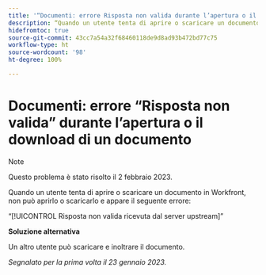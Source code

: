 ```yaml
---
title: '“Documenti: errore Risposta non valida durante l’apertura o il download di un documento”'
description: “Quando un utente tenta di aprire o scaricare un documento in Workfront, non può aprirlo o scaricarlo e viene visualizzato un errore”
hidefromtoc: true
source-git-commit: 43cc7a54a32f68460118de9d8ad93b472bd77c75
workflow-type: ht
source-wordcount: '98'
ht-degree: 100%

---
```



# Documenti: errore “Risposta non valida” durante l’apertura o il download di un documento

<!--This article is on the WF and WFP TOC-->

>[!NOTE]
>
>Questo problema è stato risolto il 2 febbraio 2023.

Quando un utente tenta di aprire o scaricare un documento in Workfront, non può aprirlo o scaricarlo e appare il seguente errore:

“[!UICONTROL Risposta non valida ricevuta dal server upstream]”

**Soluzione alternativa**

Un altro utente può scaricare e inoltrare il documento.

_Segnalato per la prima volta il 23 gennaio 2023._


